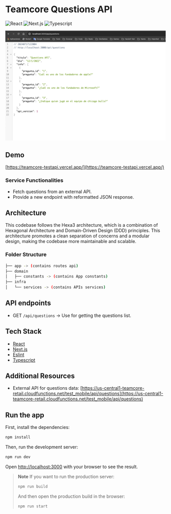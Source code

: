 # Teamcore Questions API

![React](https://img.shields.io/badge/React-v18-deepskyblue?logo=react)
![Next.js](https://img.shields.io/badge/Next.js-v14-white?logo=next.js)
![Typescript](https://img.shields.io/badge/Typescript-v5-blue?logo=typescript)

![Preview](./public/preview.png)

## Demo

[https://teamcore-testapi.vercel.app/](https://teamcore-testapi.vercel.app/)

### Service Functionalities

- Fetch questions from an external API.
- Provide a new endpoint with reformatted JSON response.

## Architecture

This codebase follows the Hexa3 architecture, which is a combination of Hexagonal Architecture and Domain-Driven Design (DDD) principles. This architecture promotes a clean separation of concerns and a modular design, making the codebase more maintainable and scalable.

### Folder Structure

```bash
├── app -> (contains routes api)
├── domain
│   ├── constants -> (contains App constants)
├── infra
│   └── services -> (contains APIs services)
```

## API endpoints

- GET `/api/questions` -> Use for getting the questions list.

## Tech Stack

- [React](https://reactjs.dev/)
- [Next.js](https://nextjs.org/)
- [Eslint](https://eslint.org/)
- [Typescript](https://www.typescriptlang.org/)

## Additional Resources

- External API for questions data: [https://us-central1-teamcore-retail.cloudfunctions.net/test_mobile/api/questions](https://us-central1-teamcore-retail.cloudfunctions.net/test_mobile/api/questions)


## Run the app

First, install the dependencies:

```bash
npm install
```

Then, run the development server:

```bash
npm run dev
```

Open [http://localhost:3000](http://localhost:3000) with your browser to see the result.

> **Note**
> If you want to run the production server:
>
> ```bash
> npm run build
> ```
>
> And then open the production build in the browser:
>
> ```bash
> npm run start
> ```